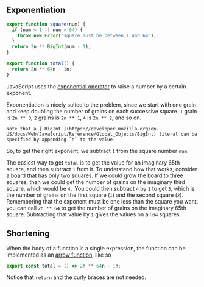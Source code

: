 ## Exponentiation

```javascript
export function square(num) {
  if (num < 1 || num > 64) {
    throw new Error("square must be between 1 and 64");
  }
  return 2n ** BigInt(num - 1);
}

export function total() {
  return 2n ** 64n - 1n;
}
```

JavaScript uses the [exponential operator][exponentiation] to raise a number by a certain exponent.

Exponentiation is nicely suited to the problem, since we start with one grain and keep doubling the number of grains on each successive square.
`1` grain is `2n ** 0`, `2` grains is `2n ** 1`, `4` is `2n ** 2`, and so on.

```exercism/note
Note that a [`BigInt`](https://developer.mozilla.org/en-US/docs/Web/JavaScript/Reference/Global_Objects/BigInt) literal can be specified by appending `n` to the value.
```

So, to get the right exponent, we subtract `1` from the square number `num`.

The easiest way to get `total` is to get the value for an imaginary 65th square,
and then subtract `1` from it.
To understand how that works, consider a board that has only two squares.
If we could grow the board to three squares, then we could get the number of grains on the imaginary third square,
which would be `4.`
You could then subtract `4` by `1` to get `3`, which is the number of grains on the first square (`1`) and the second square (`2`).
Remembering that the exponent must be one less than the square you want,
you can call `2n ** 64` to get the number of grains on the imaginary 65th square.
Subtracting that value by `1` gives the values on all `64` squares.

## Shortening

When the body of a function is a single expression, the function can be implemented as an [arrow function][arrow-function], like so

```javascript
export const total = () => 2n ** 64n - 1n;
```

Notice that `return` and the curly braces are not needed.

[exponentiation]: https://developer.mozilla.org/en-US/docs/Web/JavaScript/Reference/Operators/Exponentiation
[arrow-function]: https://developer.mozilla.org/en-US/docs/Web/JavaScript/Reference/Functions/Arrow_functions
